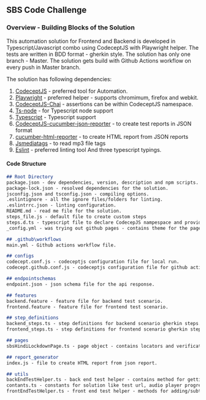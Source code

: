 ## SBS Code Challenge

### Overview - Building Blocks of the Solution

This automation solution for Frontend and Backend is developed in Typescript/Javascript combo using CodeceptJS with Playwright helper. The tests are written in BDD format - gherkin style. The solution has only one branch - Master. The solution gets build with Github Actions workflow on every push in Master branch.

The solution has following dependencies:
  1) [CodeceptJS](https://www.npmjs.com/package/codeceptjs) - preferred tool for Automation.
  2) [Playwright](https://www.npmjs.com/package/playwright) - preferred helper - supports chromimum, firefox and webkit.
  3) [CodeceptJS-Chai](https://www.npmjs.com/package/codeceptjs-chai) - assertions can be within CodeceptJS namespace.
  4) [Ts-node](https://www.npmjs.com/package/ts-node) - for Typescript node support
  5) [Typescript](https://www.npmjs.com/package/typescript) - Typescript support
  6) [CodeceptJS-cucumber-json-reporter](https://www.npmjs.com/package/codeceptjs-cucumber-json-reporter) - to create test reports in JSON format
  7) [cucumber-html-reporter](https://www.npmjs.com/package/cucumber-html-reporter) - to create HTML report from JSON reports
  8) [Jsmediatags](https://www.npmjs.com/package/jsmediatags) - to read mp3 file tags
  9) [Eslint](https://www.npmjs.com/package/eslint) - preferred linting tool
And three typescript typings.

#### Code Structure
```markdown
## Root Directory
package.json - dev dependencies, version, description and npm scripts.
package-lock.json - resolved dependencies for the solution.
jsconfig.json and tsconfig.json - compiling options.
.eslintignore - all the ignore files/folders for linting.
.eslintrrc.json - linting configuration.
README.md - read me file for the solution.
steps_file.js - default file to create custom steps
steps.d.ts - typescript file to declare CodecepJS nampespace and provide Playwright method extenstion.
_config.yml - was trying out github pages - contains theme for the page

## .github\workflows
main.yml - Github actions workflow file.

## configs
codecept.conf.js - codeceptjs configuration file for local run.
codecept.github.conf.js - codeceptjs configuration file for github actions run.

## endpointschemas
endpoint.json - json schema file for the api response.

## features
backend.feature - feature file for backend test scenario.
frontend.feature - feature file for frontend test scenario.

## step_definitions
backend_steps.ts - step definitions for backend scenario gherkin steps.
frontend_steps.ts - step definitions for frontend scenario gherkin steps.

## pages
sbsHindiLockdownPage.ts - page object - contains locators and verification methods for SBS Hindi Lockdown Page.

## report_generator
index.js - file to create HTML report from json report.

## utils
backEndTestHelper.ts - back end test helper - contains method for getting Tags from MP3 links
contants.ts - constants for solution like test url, audio player progress bar width style update for 20 secs, MP3 tags. 
frontEndTestHelper.ts - front end test helper - methods for adding/subtracting seconds for time elapsed calculations, and calculate style width progress for audio player progress bar


```
